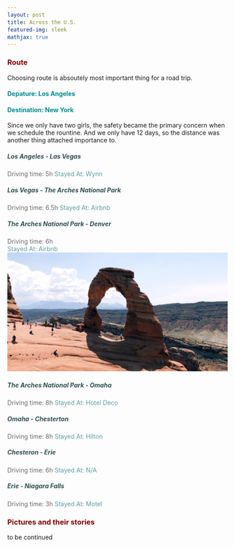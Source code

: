 ```yaml
---
layout: post
title: Across the U.S.
featured-img: sleek
mathjax: true
---
```


### <font color="#800000">Route </font>
Choosing route is absoutely most important thing for a road trip.
#### <font color="#008B8B">Depature: Los Angeles </font>
#### <font color="#008B8B">Destination: New York </font>
Since we only have two girls, the safety became the primary concern when we schedule the rountine. And we only have 12 days, so the distance was another thing attached importance to.

##### <font color="#2F4F4F">Los Angeles - Las Vegas </font>
<font color="#696969">Driving time: 5h </font>
<font color="#5F9EA0">Stayed At: Wynn </font> <br />

##### <font color="#2F4F4F">Las Vegas - The Arches National Park </font>
<font color="#696969">Driving time: 6.5h </font>
<font color="#5F9EA0">Stayed At: Airbnb </font> <br />

##### <font color="#2F4F4F">The Arches National Park - Denver </font>
<font color="#696969">Driving time: 6h <br /> </font>
<font color="#5F9EA0">Stayed At: Airbnb </font> <br />
![Arches National Park](/assets/img/posts/sleek.jpg)

##### <font color="#2F4F4F">The Arches National Park - Omaha </font>
<font color="#696969">Driving time: 8h </font>
<font color="#5F9EA0">Stayed At: Hotel Deco </font> <br />

##### <font color="#2F4F4F">Omaha - Chesterton </font>
<font color="#696969">Driving time: 8h </font>
<font color="#5F9EA0">Stayed At: Hilton </font> <br />

##### <font color="#2F4F4F">Chesteron - Erie </font>
<font color="#696969">Driving time: 6h </font>
<font color="#5F9EA0">Stayed At: N/A </font> <br />

##### <font color="#2F4F4F">Erie - Niagara Falls </font>
<font color="#696969">Driving time: 3h </font>
<font color="#5F9EA0">Stayed At: Motel </font> <br />

### <font color="#800000">Pictures and their stories </font>

to be continued
